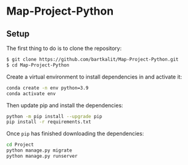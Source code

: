 # Map-Project-Python

## Setup
The first thing to do is to clone the repository:
```sh
$ git clone https://github.com/bartkalit/Map-Project-Python.git
$ cd Map-Project-Python
```

Create a virtual environment to install dependencies in and activate it:
```sh
conda create -n env python=3.9
conda activate env
```

Then update pip and install the dependencies:
```sh
python -m pip install --upgrade pip
pip install -r requirements.txt
```

Once `pip` has finished downloading the dependencies:
```sh
cd Project
python manage.py migrate
python manage.py runserver
```
